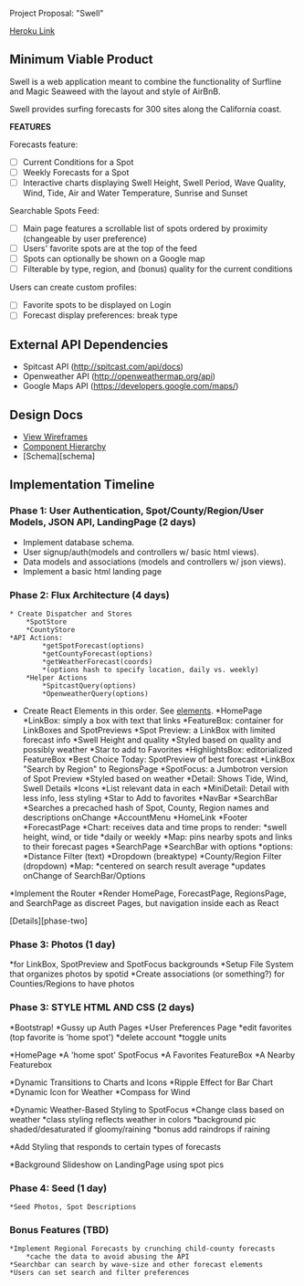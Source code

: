 Project Proposal: "Swell"

[Heroku Link][heroku]

[heroku]: http://surfswell.herokuapp.com

## Minimum Viable Product

Swell is a web application meant to combine the functionality of Surfline and Magic Seaweed with the layout and style of AirBnB.

Swell provides surfing forecasts for 300 sites along the California coast.

**FEATURES**

Forecasts feature:  
- [ ] Current Conditions for a Spot
- [ ] Weekly Forecasts for a Spot
- [ ] Interactive charts displaying Swell Height, Swell Period, Wave Quality, Wind, Tide, Air and Water Temperature, Sunrise and Sunset

Searchable Spots Feed: 
- [ ] Main page features a scrollable list of spots ordered by proximity (changeable by user preference)
- [ ] Users' favorite spots are at the top of the feed
- [ ] Spots can optionally be shown on a Google map
- [ ] Filterable by type, region, and (bonus) quality for the current conditions

Users can create custom profiles:
- [ ] Favorite spots to be displayed on Login
- [ ] Forecast display preferences: break type

## External API Dependencies
- Spitcast API (http://spitcast.com/api/docs)
- Openweather API (http://openweathermap.org/api)
- Google Maps API (https://developers.google.com/maps/)

## Design Docs
* [View Wireframes][view]
* [Component Hierarchy][elements]
* [Schema][schema]

[view]: ./docs/wireframes/views.png
[elements]: ./docs/wireframes/elements.txt
[db-schema]: ./docs/wireframes/db-schema.txt

## Implementation Timeline

### Phase 1: User Authentication, Spot/County/Region/User Models, JSON API, LandingPage (2 days)

* Implement database schema.
* User signup/auth(models and controllers w/ basic html views).
* Data models and associations (models and controllers w/ json views).
* Implement a basic html landing page

### Phase 2: Flux Architecture (4 days)

	* Create Dispatcher and Stores
		*SpotStore
		*CountyStore
	*API Actions:
			*getSpotForecast(options)
			*getCountyForecast(options)
			*getWeatherForecast(coords)
			*(options hash to specify location, daily vs. weekly)
		*Helper Actions
			*SpitcastQuery(options)
			*OpenweatherQuery(options)

* Create React Elements in this order. See [elements][elements].
	*HomePage
		*LinkBox: simply a box with text that links
		*FeatureBox: container for LinkBoxes and SpotPreviews
		*Spot Preview: a LinkBox with limited forecast info
			*Swell Height and quality
			*Styled based on quality and possibly weather
			*Star to add to Favorites
		*HighlightsBox: editorialized FeatureBox
			*Best Choice Today: SpotPreview of best forecast
			*LinkBox "Search by Region" to RegionsPage
		*SpotFocus: a Jumbotron version of Spot Preview
			*Styled based on weather
			*Detail: Shows Tide, Wind, Swell Details
				*Icons
				*List relevant data in each
			*MiniDetail: Detail with less info, less styling
			*Star to Add to favorites
		*NavBar
			*SearchBar
				*Searches a precached hash of Spot, County, Region names and descriptions onChange
			*AccountMenu
			*HomeLink
		*Footer
	*ForecastPage
		*Chart: receives data and time props to render:
			*swell height, wind, or tide
			*daily or weekly
		*Map: pins nearby spots and links to their forecast pages
	*SearchPage
		*SearchBar with options
		*options: 
			*Distance Filter (text)
			*Dropdown (breaktype)
			*County/Region Filter (dropdown)
		*Map:
			*centered on search result average
			*updates onChange of SearchBar/Options

*Implement the Router
	*Render HomePage, ForecastPage, RegionsPage, and SearchPage as discreet Pages, but navigation inside each as React

[Details][phase-two]

### Phase 3: Photos (1 day)

*for LinkBox, SpotPreview and SpotFocus backgrounds
*Setup File System that organizes photos by spotid
*Create associations (or something?) for Counties/Regions to have photos 

### Phase 3: STYLE HTML AND CSS (2 days)

*Bootstrap!
*Gussy up Auth Pages
*User Preferences Page
	*edit favorites (top favorite is 'home spot')
	*delete account
	*toggle units

*HomePage
	*A 'home spot' SpotFocus
	*A Favorites FeatureBox
	*A Nearby Featurebox

*Dynamic Transitions to Charts and Icons
	*Ripple Effect for Bar Chart
	*Dynamic Icon for Weather
	*Compass for Wind

*Dynamic Weather-Based Styling to SpotFocus 
	*Change class based on weather
	*class styling reflects weather in colors
	*background pic shaded/desaturated if gloomy/raining
	*bonus add raindrops if raining

*Add Styling that responds to certain types of forecasts

*Background Slideshow on LandingPage using spot pics

### Phase 4: Seed (1 day)
	*Seed Photos, Spot Descriptions

### Bonus Features (TBD)
	*Implement Regional Forecasts by crunching child-county forecasts
		*cache the data to avoid abusing the API
	*Searchbar can search by wave-size and other forecast elements
	*Users can set search and filter preferences

